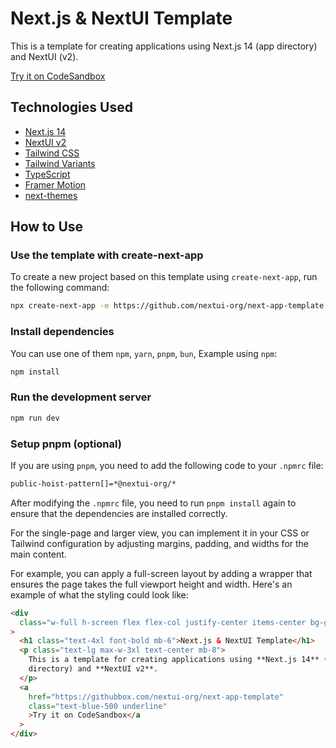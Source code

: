 # Next.js & NextUI Template

This is a template for creating applications using Next.js 14 (app directory) and NextUI (v2).

[Try it on CodeSandbox](https://githubbox.com/nextui-org/next-app-template)

## Technologies Used

- [Next.js 14](https://nextjs.org/docs/getting-started)
- [NextUI v2](https://nextui.org/)
- [Tailwind CSS](https://tailwindcss.com/)
- [Tailwind Variants](https://tailwind-variants.org)
- [TypeScript](https://www.typescriptlang.org/)
- [Framer Motion](https://www.framer.com/motion/)
- [next-themes](https://github.com/pacocoursey/next-themes)

## How to Use

### Use the template with create-next-app

To create a new project based on this template using `create-next-app`, run the following command:

```bash
npx create-next-app -e https://github.com/nextui-org/next-app-template
```

### Install dependencies

You can use one of them `npm`, `yarn`, `pnpm`, `bun`, Example using `npm`:

```bash
npm install
```

### Run the development server

```bash
npm run dev
```

### Setup pnpm (optional)

If you are using `pnpm`, you need to add the following code to your `.npmrc` file:

```bash
public-hoist-pattern[]=*@nextui-org/*
```

After modifying the `.npmrc` file, you need to run `pnpm install` again to ensure that the dependencies are installed correctly.

For the single-page and larger view, you can implement it in your CSS or Tailwind configuration by adjusting margins, padding, and widths for the main content.

For example, you can apply a full-screen layout by adding a wrapper that ensures the page takes the full viewport height and width. Here's an example of what the styling could look like:

```html
<div
  class="w-full h-screen flex flex-col justify-center items-center bg-gray-100 text-gray-800"
>
  <h1 class="text-4xl font-bold mb-6">Next.js & NextUI Template</h1>
  <p class="text-lg max-w-3xl text-center mb-8">
    This is a template for creating applications using **Next.js 14** (app
    directory) and **NextUI v2**.
  </p>
  <a
    href="https://githubbox.com/nextui-org/next-app-template"
    class="text-blue-500 underline"
    >Try it on CodeSandbox</a
  >
</div>
```
